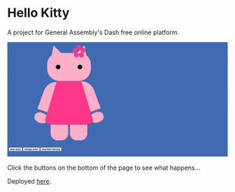 # Hello Kitty
A project for General Assembly's Dash free online platform.

![hello kitty](./hello-kitty.gif)

Click the buttons on the bottom of the page to see what happens...

Deployed [here](https://penelopecj.github.io/hello-kitty/).
